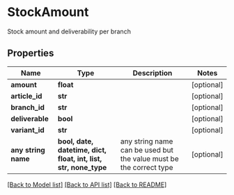 # StockAmount

Stock amount and deliverability per branch

## Properties
Name | Type | Description | Notes
------------ | ------------- | ------------- | -------------
**amount** | **float** |  | [optional] 
**article_id** | **str** |  | [optional] 
**branch_id** | **str** |  | [optional] 
**deliverable** | **bool** |  | [optional] 
**variant_id** | **str** |  | [optional] 
**any string name** | **bool, date, datetime, dict, float, int, list, str, none_type** | any string name can be used but the value must be the correct type | [optional]

[[Back to Model list]](../README.md#documentation-for-models) [[Back to API list]](../README.md#documentation-for-api-endpoints) [[Back to README]](../README.md)


